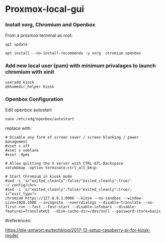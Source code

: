 # Proxmox-local-gui


### Install xorg, Chromium and Openbox

From a proxmox terminal as root:
```
apt update

apt install --no-install-recommends -y xorg  chromium openbox
```

### Add new local user (pam)  with minimum privalages to launch chromium with xinit
```
useradd kiosk
mkhomedir_helper kiosk
```

### Openbox Configuration

Edit openbox autostart

```
nano /etc/xdg/openbox/autostart
```

replace with:

```
# Disable any form of screen saver / screen blanking / power management
#xset s off
#xset s noblank
#xset -dpms

# Allow quitting the X server with CTRL-ATL-Backspace
setxkbmap -option terminate:ctrl_alt_bksp

# Start Chromium in kiosk mode
#sed -i 's/"exited_cleanly":false/"exited_cleanly":true/' ~/.config/chr>
#sed -i 's/"exited_cleanly":false/"exited_cleanly":true/; s/"exit_type">
chromium https://127.0.0.1:8006 --kiosk --no-sandbox --window-size=1920,1080 --incognito --noerrdialogs --disable-translate --no-first-run --fast --fast-start --disable-infobars --disable-features=TranslateUI --disk-cache-dir=/dev/null --password-store=basic

```




#references:

https://die-antwort.eu/techblog/2017-12-setup-raspberry-pi-for-kiosk-mode/
